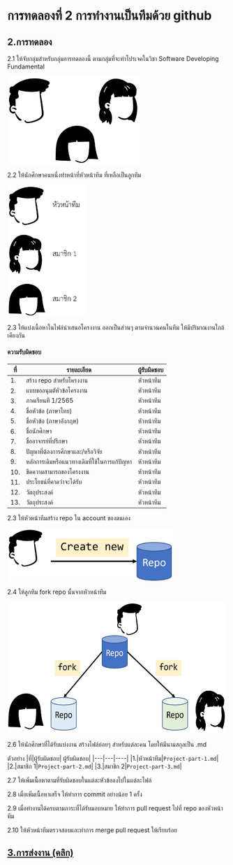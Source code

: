 # การทดลองที่ 2 การทำงานเป็นทีมด้วย github #

## 2.การทดลอง ##

2.1 ให้จับกลุ่มสำหรับกลุ่มการทดลองนี้ ตามกลุ่มที่จะทำโปรเจคในวิชา Software Developing Fundamental

<p align="left">  <img src="Pictures/pic-02-04.png" style=height:200px;"> </p>

2.2 ให้นักศึกษาคนหนึ่งทำหน้าที่หัวหน้าทีม ที่เหลือเป็นลูกทีม

<p align="left">  <img src="Pictures/pic-02-05.png" style=height:300px;"> </p>



2.3 ให้แบ่งเนื้อหาในไฟล์นำเสนอโครงงาน ออกเป็นส่วนๆ ตามจำนวนคนในทีม ให้มีปริมาณงานใกล้เคียงกัน

#### ความรับผิดชอบ 
|ที่|รายละเอียด| ผู้รับผิดชอบ|
|---|---|----|
|1.|สร้าง repo สำหรับโครงงาน| หัวหน้าทีม|
|2.|แบบขออนุมตัหัวข้อโครงงาน| หัวหน้าทีม|
|3.|ภาคเรียนที 1/2565| หัวหน้าทีม|
|4.|ชื่อหัวข้อ (ภาษาไทย)| หัวหน้าทีม|
|5.|ชื่อหัวข้อ (ภาษาอังกฤษ)| หัวหน้าทีม|
|6.|ชื่อนักศึกษา| หัวหน้าทีม|
|7.|ชื่ออาจารย์ที่ปรึกษา| หัวหน้าทีม|
|8.|ปัญหาที่ต้องการศึกษาและ/หรือวิจัย| หัวหน้าทีม|
|9.|หลักการเดิมหรือแนวทางเดิมที่ใช้ในการแก้ปัญหา| หัวหน้าทีม|
|10.|ขีดความสามารถของโครงงาน | หัวหน้าทีม|
|11.|ประโยชน์ที่คาดว่าจะได้รับ | หัวหน้าทีม|
|12.|วัตถุประสงค์ | หัวหน้าทีม|
|13.|วัตถุประสงค์ | หัวหน้าทีม|





2.3 ให้หัวหน้าทีมสร้าง repo ใน account ของตนเอง

<p align="left">  <img src="Pictures/pic-02-10.png" style=height:120px;"> </p>

 
2.4 ให้ลูกทีม fork repo นั้นจากหัวหน้าทีม

<p align="left">  <img src="Pictures/pic-02-09.png" style=height:300px;"> </p>



2.6 ให้นักศึกษาที่ได้รับแบ่งงาน สร้างไฟล์ย่อยๆ สำหรับแต่ละคน โดยให้มีนามสกุลเป็น .md
    
ตัวอย่าง
|ที่|ผู้รับผิดชอบ| ผู้รับผิดชอบ|
|---|---|----|
|1.|หัวหน้าทีม|`Project-part-1.md`|
|2.|สมาชิก 1|`Project-part-2.md`|
|3.|สมาชิก 2|`Project-part-3.md`|


2.7 ให้เพิ่มเนื้อหาตามที่รับผิดชอบในแต่ละหัวข้อลงไปในแต่ละไฟล์ 

2.8 เมื่อเพิ่มเนื้อหาเสร็จ ให้ทำการ commit อย่างน้อย 1 ครั้ง

2.9 เมื่อทำงานได้ครบตามภาระที่ได้รับมอบหมาย ให้ทำการ pull request ไปที่ repo ของหัวหน้าทีม

2.10 ให้หัวหน้าทีมตรวจสอบและทำการ merge pull request ให้เรียบร้อย


## [3.การส่งงาน (คลิก)](2-report.md) ##